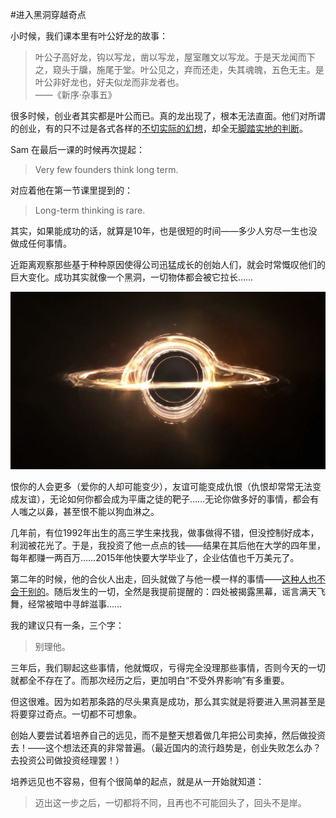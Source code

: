 #进入黑洞穿越奇点

小时候，我们课本里有叶公好龙的故事：

> 叶公子高好龙，钩以写龙，凿以写龙，屋室雕文以写龙。于是天龙闻而下之，窥头于牖，施尾于堂。叶公见之，弃而还走，失其魂魄，五色无主。是叶公非好龙也，好夫似龙而非龙者也。<br />
——《新序·杂事五》

很多时候，创业者其实都是叶公而已。真的龙出现了，根本无法直面。他们对所谓的创业，有的只不过是各式各样的[不切实际的幻想](why-people-have-fantasies-about-ceo-lives.html)，却全无[脚踏实地的判断](practically-thinking-about-tomorrow.html)。

Sam 在最后一课的时候再次提起：

> Very few founders think long term. 

对应着他在第一节课里提到的：

> Long-term thinking is rare.

其实，如果能成功的话，就算是10年，也是很短的时间——多少人穷尽一生也没做成任何事情。

近距离观察那些基于种种原因使得公司迅猛成长的创始人们，就会时常慨叹他们的巨大变化。成功其实就像一个黑洞，一切物体都会被它拉长……

![](rsc/black-hole-reinvention.jpg)

恨你的人会更多（爱你的人却可能变少），友谊可能变成仇恨（仇恨却常常无法变成友谊），无论如何你都会成为平庸之徒的靶子……无论你做多好的事情，都会有人嗤之以鼻，甚至恨不能以狗血淋之。

几年前，有位1992年出生的高三学生来找我，做事做得不错，但没控制好成本，利润被花光了。于是，我投资了他一点点的钱——结果在其后他在大学的四年里，每年都赚一两百万……2015年他快要大学毕业了，企业估值也千万美元了。

第二年的时候，他的合伙人出走，回头就做了与他一模一样的事情——[这种人也不会干别的](how-to-fire-someone.html)。随后发生的一切，全然是我提前提醒的：四处被揭露黑幕，谣言满天飞舞，经常被暗中寻衅滋事……

我的建议只有一条，三个字：

> 别理他。

三年后，我们聊起这些事情，他就慨叹，亏得完全没理那些事情，否则今天的一切就都全不存在了。而那次经历之后，更加明白“不受外界影响”有多重要。

但这很难。因为如若那条路的尽头果真是成功，那么其实就是将要进入黑洞甚至是将要穿过奇点。一切都不可想象。

创始人要尝试着培养自己的远见，而不是整天想着做几年把公司卖掉，然后做投资去！——这个想法还真的非常普遍。（最近国内的流行趋势是，创业失败怎么办？去投资公司做投资经理罢！）

培养远见也不容易，但有个很简单的起点，就是从一开始就知道：

> 迈出这一步之后，一切都将不同，且再也不可能回头了，回头不是岸。









